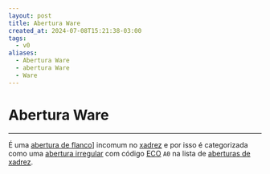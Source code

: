 ```yaml
---
layout: post
title: Abertura Ware
created_at: 2024-07-08T15:21:38-03:00
tags:
  - v0
aliases:
  - Abertura Ware
  - abertura Ware
  - Ware
---
```

# Abertura Ware
---

É uma [abertura de flanco](_draft/2024/07/2024-07-06-Aberturas_de_flanco.md)] incomum no [xadrez](api/2024/07/2024-07-06-Xadrez.md) e por isso é categorizada como uma [abertura irregular](api/2024/07/2024-07-06-Aberturas_irregulares.md) com código [ECO](api/2024/07/2024-07-07-Encyclopaedia_of_Chess_Openings.md) `A0` na lista de [aberturas de xadrez](_draft/2024/07/2024-07-06-Aberturas_de_xadrez.md).